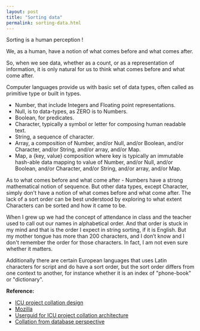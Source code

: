 ```yaml
---
layout: post
title: "Sorting data"
permalink: sorting-data.html
---
```


Sorting is a human perception !

We, as a human, have a notion of what comes before and what comes after.

So, when we see data, whether as a count, or as a representation of
information, it is only natural for us to think what comes before and what
come after.

Computer languages provide us with basic set of data types, often called
as primitive type or built in types.

* Number, that include Integers and Floating point representations.
* Null, is to data-types, as ZERO is to Numbers.
* Boolean, for predicates.
* Character, typically a symbol or letter for composing human readable text.
* String, a sequence of character.
* Array, a composition of Number, and/or Null, and/or Boolean, and/or
  Character, and/or String, and/or array, and/or Map.
* Map, a {key, value} composition where key is typically an immutable
  hash-able data mapping to value of Number, and/or Null, and/or Boolean,
  and/or Character, and/or String, and/or array, and/or Map.

As to what comes before and what come after - Numbers have a strong
mathematical notion of sequence. But other data types, except Character,
simply don't have a notion of what comes before and what come after.
The lack of a sort order can be best understood by exploring to what
extent Characters can be sorted and how it came to be.

When I grew up we had the concept of attendance in class and the teacher
used to call out our names in alphabetical order. And that order is stuck
in my mind and that is the order I expect in string sorting, if it is
English.  But my mother tongue has more than 200 characters, and I don’t
know and I don't remember the order for those characters. In fact, I am
not even sure whether it matters.

Additionally there are certain European languages that uses Latin characters
for script and do have a sort order, but the sort order differs from one
context to another, for instance whether it is an index of "phone-book" or
"dictionary".

**Reference:**

* [ICU project collation design](http://site.icu-project.org/design/collation/v2)
* [Mozilla](https://developer.mozilla.org/en-US/docs/Web/JavaScript/Reference/Global_Objects/Collator)
* [Userguid for ICU project collation architecture](http://userguide.icu-project.org/collation/architecture)
* [Collation from database perspective](https://www.ibm.com/support/knowledgecenter/en/SSGU8G_11.50.0/com.ibm.glsug.doc/ids_gug_026.htm)

